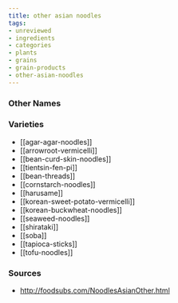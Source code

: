 ```yaml
---
title: other asian noodles
tags:
- unreviewed
- ingredients
- categories
- plants
- grains
- grain-products
- other-asian-noodles
---
```



### Other Names


### Varieties

* [[agar-agar-noodles]]
* [[arrowroot-vermicelli]]
* [[bean-curd-skin-noodles]]
* [[tientsin-fen-pi]]
* [[bean-threads]]
* [[cornstarch-noodles]]
* [[harusame]]
* [[korean-sweet-potato-vermicelli]]
* [[korean-buckwheat-noodles]]
* [[seaweed-noodles]]
* [[shirataki]]
* [[soba]]
* [[tapioca-sticks]]
* [[tofu-noodles]]

### Sources
* http://foodsubs.com/NoodlesAsianOther.html
